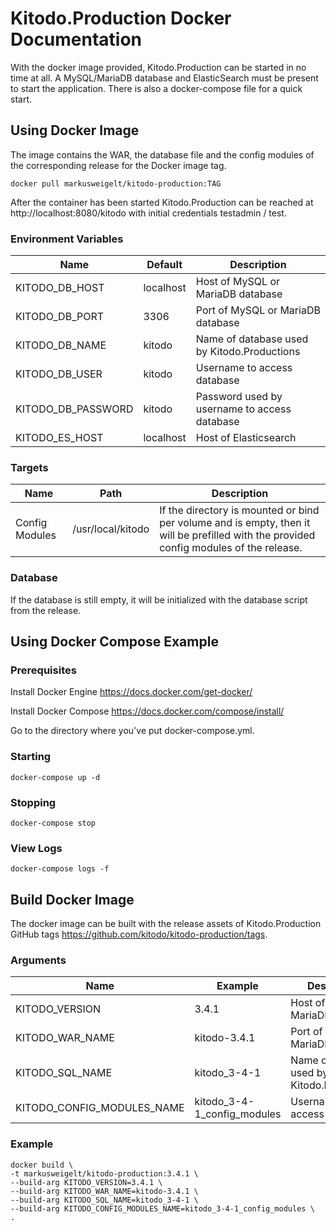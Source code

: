 # Kitodo.Production Docker Documentation

With the docker image provided, Kitodo.Production can be started in no time at all. A MySQL/MariaDB database and ElasticSearch must be present to start the application. There is also a docker-compose file for a quick start.

## Using Docker Image

The image contains the WAR, the database file and the config modules of the corresponding release for the Docker image tag.

```
docker pull markusweigelt/kitodo-production:TAG
```

After the container has been started Kitodo.Production can be reached at http://localhost:8080/kitodo with initial credentials testadmin / test.

### Environment Variables

| Name | Default | Description
| --- | --- | --- |
| KITODO_DB_HOST | localhost | Host of MySQL or MariaDB database |
| KITODO_DB_PORT | 3306 | Port of MySQL or MariaDB database |
| KITODO_DB_NAME | kitodo | Name of database used by Kitodo.Productions |
| KITODO_DB_USER | kitodo | Username to access database |
| KITODO_DB_PASSWORD | kitodo | Password used by username to access database |
| KITODO_ES_HOST | localhost | Host of Elasticsearch |

### Targets

| Name | Path | Description
| --- | --- | --- |
| Config Modules | /usr/local/kitodo | If the directory is mounted or bind per volume and is empty, then it will be prefilled with the provided config modules of the release. |

### Database 

If the database is still empty, it will be initialized with the database script from the release.

## Using Docker Compose Example

### Prerequisites

Install Docker Engine
https://docs.docker.com/get-docker/

Install Docker Compose
https://docs.docker.com/compose/install/

Go to the directory where you've put docker-compose.yml.

### Starting 
```
docker-compose up -d
```

### Stopping 
```
docker-compose stop
```

### View Logs 
```
docker-compose logs -f
```

## Build Docker Image

The docker image can be built with the release assets of Kitodo.Production GitHub tags https://github.com/kitodo/kitodo-production/tags.

### Arguments

| Name | Example | Description
| --- | --- | --- |
| KITODO_VERSION | 3.4.1 | Host of MySQL or MariaDB database |
| KITODO_WAR_NAME | kitodo-3.4.1 | Port of MySQL or MariaDB database |
| KITODO_SQL_NAME | kitodo_3-4-1 | Name of database used by Kitodo.Productions |
| KITODO_CONFIG_MODULES_NAME | kitodo_3-4-1_config_modules | Username to access database |

### Example

```
docker build \
-t markusweigelt/kitodo-production:3.4.1 \ 
--build-arg KITODO_VERSION=3.4.1 \
--build-arg KITODO_WAR_NAME=kitodo-3.4.1 \
--build-arg KITODO_SQL_NAME=kitodo_3-4-1 \
--build-arg KITODO_CONFIG_MODULES_NAME=kitodo_3-4-1_config_modules \
.
```

